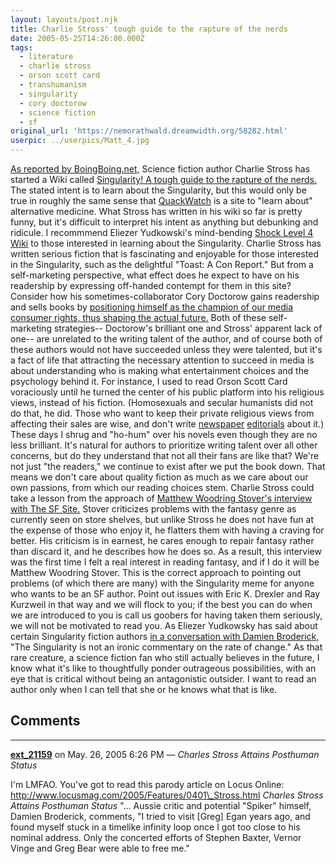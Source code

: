 ```yaml
---
layout: layouts/post.njk
title: Charlie Stross' tough guide to the rapture of the nerds
date: 2005-05-25T14:26:00.000Z
tags:
  - literature
  - charlie stross
  - orson scott card
  - transhumanism
  - singularity
  - cory doctorow
  - science fiction
  - sf
original_url: 'https://nemorathwald.dreamwidth.org/58282.html'
userpic: ../userpics/Matt_4.jpg
---
```

[As reported by BoingBoing.net,](http://www.boingboing.net/2005/05/24/strosss_singularity_.html) Science fiction author Charlie Stross has started a Wiki called [Singularity! A tough guide to the rapture of the nerds.](http://www.antipope.org/charlie/toughguide.html) The stated intent is to learn about the Singularity, but this would only be true in roughly the same sense that [QuackWatch](http://www.quackwatch.org/) is a site to "learn about" alternative medicine. What Stross has written in his wiki so far is pretty funny, but it's difficult to interpret his intent as anything but debunking and ridicule. I recommmend Eliezer Yudkowski's mind-bending [Shock Level 4 Wiki](http://www.sl4.org/wiki/) to those interested in learning about the Singularity. Charlie Stross has written serious fiction that is fascinating and enjoyable for those interested in the Singularity, such as the delightful "Toast: A Con Report." But from a self-marketing perspective, what effect does he expect to have on his readership by expressing off-handed contempt for them in this site? Consider how his sometimes-collaborator Cory Doctorow gains readership and sells books by [positioning himself as the champion of our media consumer rights, thus shaping the actual future.](http://www.livejournal.com/users/matt_arnold/40860.html) Both of these self-marketing strategies-- Doctorow's brilliant one and Stross' apparent lack of one-- are unrelated to the writing talent of the author, and of course both of these authors would not have succeeded unless they were talented, but it's a fact of life that attracting the necessary attention to succeed in media is about understanding who is making what entertainment choices and the psychology behind it. For instance, I used to read Orson Scott Card voraciously until he turned the center of his public platform into his religious views, instead of his fiction. (Homosexuals and secular humanists did not do that, he did. Those who want to keep their private religious views from affecting their sales are wise, and don't write [newspaper](http://www.ornery.org/essays/warwatch/2004-02-15-1.html) [editorials](http://www.opinionjournal.com/extra/?id=110005312) about it.) These days I shrug and "ho-hum" over his novels even though they are no less brilliant. It's natural for authors to prioritize writing talent over all other concerns, but do they understand that not all their fans are like that? We're not just "the readers," we continue to exist after we put the book down. That means we don't care about quality fiction as much as we care about our own passions, from which our reading choices stem. Charlie Stross could take a lesson from the approach of [Matthew Woodring Stover's interview with The SF Site.](http://www.sfsite.com/04a/mws101.htm) Stover criticizes problems with the fantasy genre as currently seen on store shelves, but unlike Stross he does not have fun at the expense of those who enjoy it, he flatters them with having a craving for better. His criticism is in earnest, he cares enough to repair fantasy rather than discard it, and he describes how he does so. As a result, this interview was the first time I felt a real interest in reading fantasy, and if I do it will be Matthew Woodring Stover. This is the correct approach to pointing out problems (of which there are many) with the Singularity meme for anyone who wants to be an SF author. Point out issues with Eric K. Drexler and Ray Kurzweil in that way and we will flock to you; if the best you can do when we are introduced to you is call us goobers for having taken them seriously, we will not be motivated to read you. As Eliezer Yudkowsky has said about certain Singularity fiction authors [in a conversation with Damien Broderick,](http://www.sl4.org/archive/0505/11235.html) "The Singularity is not an ironic commentary on the rate of change." As that rare creature, a science fiction fan who still actually believes in the future, I know what it's like to thoughtfully ponder outrageous possibilities, with an eye that is critical without being an antagonistic outsider. I want to read an author only when I can tell that she or he knows what that is like.

## Comments

---

**[ext_21159](https://www.dreamwidth.org/users/ext_21159)** on May. 26, 2005 6:26 PM — *Charles Stross Attains Posthuman Status*

I'm LMFAO. You've got to read this parody article on Locus Online: http://www.locusmag.com/2005/Features/0401\_Stross.html _Charles Stross Attains Posthuman Status_ "... Aussie critic and potential "Spiker" himself, Damien Broderick, comments, "I tried to visit \[Greg\] Egan years ago, and found myself stuck in a timelike infinity loop once I got too close to his nominal address. Only the concerted efforts of Stephen Baxter, Vernor Vinge and Greg Bear were able to free me."
